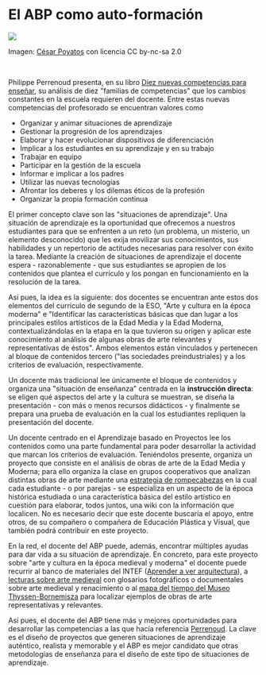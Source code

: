 
# El ABP como auto-formación

![](https://raw.githubusercontent.com/catedu/abp/master/img/Yo.jpg)

Imagen: [César Poyatos](http://www.flickr.com/photos/35590362@N02/4417546581) con licencia CC by-nc-sa 2.0

 

Philippe Perrenoud presenta, en su libro [Diez nuevas competencias para enseñar](http://books.google.es/books?id=uLLw3HbYVMQC&amp;lpg=PP1&amp;ots=GKJ-k4mtDg&amp;dq=Philippe+PErrenoud&amp;hl=es&amp;pg=PP1&amp;redir_esc=y#v=onepage&amp;q&amp;f=false), su análisis de diez "familias de competencias" que los cambios constantes en la escuela requieren del docente. Entre estas nuevas competencias del profesorado se encuentran valores como

- Organizar y animar situaciones de aprendizaje
- Gestionar la progresión de los aprendizajes
- Elaborar y hacer evolucionar dispositivos de diferenciación
- Implicar a los estudiantes en su aprendizaje y en su trabajo
- Trabajar en equipo
- Participar en la gestión de la escuela
- Informar e implicar a los padres
- Utilizar las nuevas tecnologías
- Afrontar los deberes y los dilemas éticos de la profesión
- Organizar la propia formación continua

El primer concepto clave son las "situaciones de aprendizaje". Una situación de aprendizaje es la oportunidad que ofrecemos a nuestros estudiantes para que se enfrenten a un reto (un problema, un misterio, un elemento desconocido) que les exija movilizar sus conocimientos, sus habilidades y un repertorio de actitudes necesarias para resolver con éxito la tarea. Mediante la creación de situaciones de aprendizaje el docente espera - razonablemente - que sus estudiantes se apropien de los contenidos que plantea el currículo y los pongan en funcionamiento en la resolución de la tarea.

Así pues, la idea es la siguiente: dos docentes se encuentran ante estos dos elementos del currículo de segundo de la ESO, "Arte y cultura en la época moderna" e "Identificar las características básicas que dan lugar a los principales estilos artísticos de la Edad Media y la Edad Moderna, contextualizándolas en la etapa en la que tuvieron su origen y aplicar este conocimiento al análisis de algunas obras de arte relevantes y representativas de éstos". Ambos elementos están vinculados y pertenecen al bloque de contenidos tercero ("las sociedades preindustriales) y a los criterios de evaluación, respectivamente.

Un docente más tradicional lee únicamente el bloque de contenidos y organiza una "situación de enseñanza" centrada en la **instrucción directa**: se eligen qué aspectos del arte y la cultura se muestran, se diseña la presentación - con más o menos recursos didácticos - y finalmente se prepara una prueba de evaluación en la cual los estudiantes repliquen la presentación del docente.

Un docente centrado en el Aprendizaje basado en Proyectos lee los contenidos como una parte fundamental para poder desarrollar la actividad que marcan los criterios de evaluación. Teniéndolos presente, organiza un proyecto que consiste en el análisis de obras de arte de la Edad Media y Moderna; para ello organiza la clase en grupos cooperativos que analizan distintas obras de arte mediante una [estrategia de rompecabezas](http://www.ite.educacion.es/w3/recursos2/convivencia_escolar/1_4.htm) en la cual cada estudiante - o por parejas - se especializa en un aspecto de la época histórica estudiada o una característica básica del estilo artístico en cuestión para elaborar, todos juntos, una wiki con la información que localicen. No es necesario decir que este docente buscaría el apoyo, entre otros, de su compañero o compañera de Educación Plástica y Visual, que también podrá contribuir en este proyecto.

En la red, el docente del ABP puede, además, encontrar múltiples ayudas para dar vida a su situación de aprendizaje. En concreto, para este proyecto sobre "arte y cultura en la época medieval y moderna" el docente puede recurrir al banco de materiales del INTEF ([Aprender a ver arquitectura](http://recursostic.educacion.es/apls/informacion_didactica/658)), a [lecturas sobre arte medieval](http://www.rena.edu.ve/cuartaEtapa/historiaArte/Tema9.html) con glosarios fotográficos o documentales sobre arte medieval y renacimiento o al [mapa del tiempo del Museo Thyssen-Bornemisza](http://www.museothyssen.org/thyssen/linea_del_tiempo) para localizar ejemplos de obras de arte representativas y relevantes.

Así pues, el docente del ABP tiene más y mejores oportunidades para desarrollar las competencias a las que hacía referencia [Perrenoud](http://www.unige.ch/fapse/SSE/teachers/perrenoud/php_main/php_2001/2001_36.html). La clave es el diseño de proyectos que generen situaciones de aprendizaje auténtico, realista y memorable y el ABP es mejor candidato que otras metodologías de enseñanza para el diseño de este tipo de situaciones de aprendizaje.
